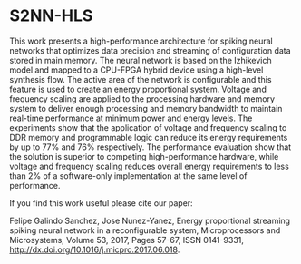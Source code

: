 # S2NN-HLS

This work presents a high-performance architecture for spiking neural networks that optimizes data precision and streaming of configuration data stored in main memory. The neural network is based on the Izhikevich model and mapped to a CPU-FPGA hybrid device using a high-level synthesis flow. The active area of the network is configurable and this feature is used to create an energy proportional system. Voltage and frequency scaling are applied to the processing hardware and memory system to deliver enough processing and memory bandwidth to maintain real-time performance at minimum power and energy levels. The experiments show that the application of voltage and frequency scaling to DDR memory and programmable logic can reduce its energy requirements by up to 77% and 76% respectively. The performance evaluation show that the solution is superior to competing high-performance hardware, while voltage and frequency scaling reduces overall energy requirements to less than 2% of a software-only implementation at the same level of performance.


If you find this work useful please cite our paper: 

Felipe Galindo Sanchez, Jose Nunez-Yanez, Energy proportional streaming spiking neural network in a reconfigurable system, Microprocessors and Microsystems, Volume 53, 2017, Pages 57-67, ISSN 0141-9331, http://dx.doi.org/10.1016/j.micpro.2017.06.018.  
